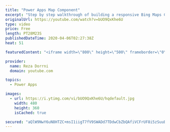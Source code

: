 ```yaml
---
title: "Power Apps Map Component"
excerpt: "Step by step walkthrough of building a responsive Bing Maps Component.  Canvas components make it easier to build reusable controls. The ‘master’ / ‘instance’ behavior makes it easy to reuse them as building blocks inside the app or shared between apps. By creating a component library, app makers easily"
originalUrl: https://youtube.com/watch?v=bUO9QxKhe6U
type: video
price: Free
length: PT28M23S
publishedDateTime: 2020-04-06T02:27:38Z
heat: 51

featuredContent: "<iframe width=\"800\" height=\"500\" frameborder=\"0\" src=\"https://www.youtube.com/embed/bUO9QxKhe6U\" allow=\"accelerometer; autoplay; encrypted-media; gyroscope; picture-in-picture\" allowfullscreen></iframe>"

provider:
  name: Reza Dorrni
  domain: youtube.com

topics:
  - Power Apps

images:
  - url: https://i.ytimg.com/vi/bUO9QxKhe6U/hqdefault.jpg
    width: 480
    height: 360
    isCached: true

secured: "aQlW9NwY6uN8HTZC+msI1iigT7fV9SWADd7TDdwCbZbQAfiVCFrUF8i5zSuuBdP6fJ3MAVT/g2qmwDWWdLvOfsT//FAXeRcIelujLjo6poylpt8XOmV4mLzy95/MX2S/4e4LDeCY1x2ke7aYXZB2iaWwqUNFPjw67JSmRrwdNoq0aiRckIA3LIRY8SGTI1iFpbZcgDjYuELaVGT0k5U8zM+RhgsHW4vKo5bvc6i1M6bFjR/bGOo+4Iq4JOeGWpgwe7YIqH59IesmtBjr6gkF4jAeGyM6twYfFnB4n6GVGIT/lgJ4KWw3Xv73h2SrOmNYTFaRwtjoXKkbh5gA08EoABBqRKMeYTB2QVyCAFiCx8H9GozjuQFkzi6aCOeoHrKk4A25DKo17dq4dhEUMKSLTw==;pjgsB21qM7pIWJJ7SFvD1Q=="
---
```


